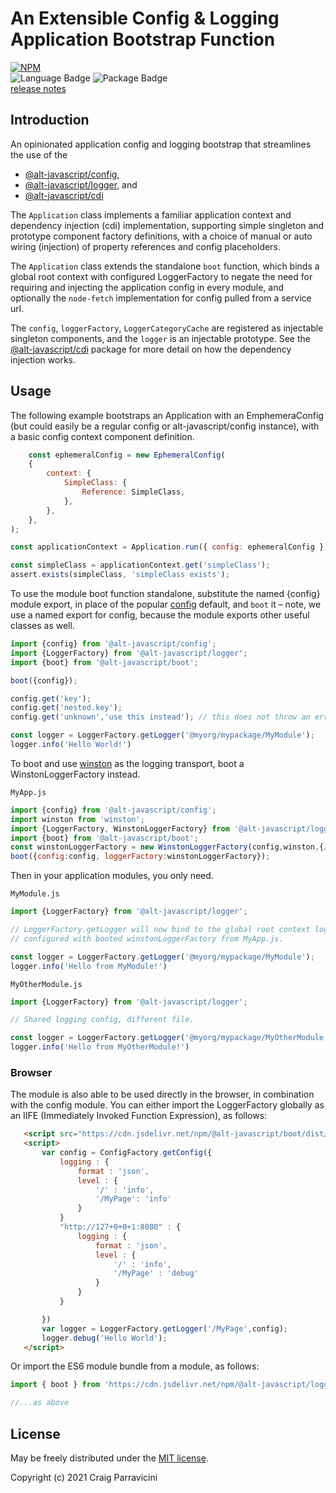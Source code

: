 An Extensible Config & Logging Application Bootstrap Function
=============================================================

[![NPM](https://nodei.co/npm/@alt-javascript/boot.svg?downloads=true&downloadRank=true)](https://nodei.co/npm/@alt-javascript/boot/)
<br/>
![Language Badge](https://img.shields.io/github/languages/top/alt-javascript/boot)
![Package Badge](https://img.shields.io/npm/v/@alt-javascript/boot) <br/>
[release notes](https://github.com/alt-javascript/boot/blob/main/History.md)

<a name="intro">Introduction</a>
--------------------------------
An opinionated application config and logging bootstrap that streamlines the use of the
- [@alt-javascript/config](https://www.npmjs.com/package/@alt-javascript/config),
- [@alt-javascript/logger](https://www.npmjs.com/package/@alt-javascript/logger), and
- [@alt-javascript/cdi](https://www.npmjs.com/package/@alt-javascript/cdi)

The `Application` class implements a familiar application context and dependency injection
(cdi) implementation, supporting simple singleton and prototype component factory definitions, with a choice of
manual or auto wiring (injection) of property references and config placeholders.

The `Application` class extends the standalone `boot` function, which binds a global root context with configured LoggerFactory
to negate the need for requiring  and injecting the application config in every module, and optionally the `node-fetch`
implementation for config pulled from a service url.

The `config`, `loggerFactory`, `LoggerCategoryCache` are registered as injectable singleton components, and the `logger`
is an injectable prototype.  See the [@alt-javascript/cdi](https://www.npmjs.com/package/@alt-javascript/cdi) package for more
detail on how the dependency injection works.

<a name="usage">Usage</a>
-------------------------

The following example bootstraps an Application with an EmphemeraConfig (but could easily be a regular config 
or alt-javascript/config instance), with a basic config context component definition.

```javascript
    const ephemeralConfig = new EphemeralConfig(
    {
        context: {
            SimpleClass: {
                Reference: SimpleClass,
            },
        },
    },
);

const applicationContext = Application.run({ config: ephemeralConfig });

const simpleClass = applicationContext.get('simpleClass');
assert.exists(simpleClass, 'simpleClass exists');

```

To use the module boot function standalone, substitute the named {config} module export, in place of the popular
[config](https://www.npmjs.com/package/config) default, and `boot` it &ndash; note, we use a named export for config, 
because the module exports other useful classes as well.

```javascript
import {config} from '@alt-javascript/config';
import {LoggerFactory} from '@alt-javascript/logger';
import {boot} from '@alt-javascript/boot';

boot({config});

config.get('key');
config.get('nested.key');
config.get('unknown','use this instead'); // this does not throw an error

const logger = LoggerFactory.getLogger('@myorg/mypackage/MyModule');
logger.info('Hello World!')
```

To boot and use [winston](https://www.npmjs.com/package/winston) as the logging transport, 
boot a WinstonLoggerFactory instead.

`MyApp.js`
```javascript
import {config} from '@alt-javascript/config';
import winston from 'winston';
import {LoggerFactory, WinstonLoggerFactory} from '@alt-javascript/logger';
import {boot} from '@alt-javascript/boot';
const winstonLoggerFactory = new WinstonLoggerFactory(config,winston,{/*my winston options*/})
boot({config:config, loggerFactory:winstonLoggerFactory});
```

Then in your application modules, you only need.

`MyModule.js`
```javascript
import {LoggerFactory} from '@alt-javascript/logger';

// LoggerFactory.getLogger will now bind to the global root context loggerFactory, 
// configured with booted winstonLoggerFactory from MyApp.js.

const logger = LoggerFactory.getLogger('@myorg/mypackage/MyModule');
logger.info('Hello from MyModule!')
```

`MyOtherModule.js`
```javascript
import {LoggerFactory} from '@alt-javascript/logger';

// Shared logging config, different file.

const logger = LoggerFactory.getLogger('@myorg/mypackage/MyOtherModule');
logger.info('Hello from MyOtherModule!')
```

### Browser

The module is also able to be used directly in the browser, in combination with the config module.
You can either import the LoggerFactory globally as an IIFE (Immediately Invoked Function Expression),
as follows:

```html
   <script src="https://cdn.jsdelivr.net/npm/@alt-javascript/boot/dist/alt-javascript-boot-iife.js"></script>
   <script>
       var config = ConfigFactory.getConfig({
           logging : {
               format : 'json',
               level : {
                   '/' : 'info',
                   '/MyPage': 'info'
               }
           }
           "http://127+0+0+1:8080" : {
               logging : {
                   format : 'json',
                   level : {
                       '/' : 'info',
                       '/MyPage' : 'debug'
                   }
               }             
           }

       })
       var logger = LoggerFactory.getLogger('/MyPage',config);
       logger.debug('Hello World');
   </script>
```

Or import the ES6 module bundle from a module, as follows:

```javascript
import { boot } from 'https://cdn.jsdelivr.net/npm/@alt-javascript/logger/dist/alt-javascript-config-esm.js'

//...as above
```

<a name="license">License</a>
-----------------------------

May be freely distributed under the [MIT license](https://raw.githubusercontent.com/alt-javascript/boot/main/LICENSE).

Copyright (c) 2021 Craig Parravicini    
